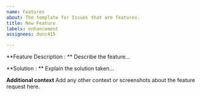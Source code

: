 ```yaml
---
name: Features
about: The template for Issues that are features.
title: New Feature
labels: enhancement
assignees: dunc415

---
```


**Feature Description : **
Describe the feature...

**Solution : **
Explain the solution taken...

**Additional context**
Add any other context or screenshots about the feature request here.
